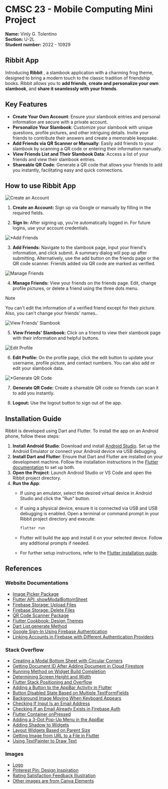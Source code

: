 # CMSC 23 - Mobile Computing Mini Project

**Name:** Vinly G. Tolentino <br/>
**Section:** U-2L <br/>
**Student number:** 2022 - 10929 <br/>


## Ribbit App

Introducing **Ribbit** , a slambook application with a charming frog theme, designed to bring a modern touch to the classic tradition of friendship books. Ribbit allows you to **add friends**, **create and personalize your own slambook**, and **share it seamlessly with your friends**.

## Key Features

- **Create Your Own Account**: Ensure your slambook entries and personal information are secure with a private account.
- **Personalize Your Slambook**: Customize your slambook with unique questions, profile pictures, and other intriguing details. Invite your friends to contribute their answers and create a memorable keepsake.
- **Add Friends via QR Scanner or Manually**: Easily add friends to your slambook by scanning a QR code or entering their information manually.
- **View Friends List and Their Slambook Data**: Access a list of your friends and view their slambook entries.
- **Shareable QR Code**: Generate a QR code that allows your friends to add you instantly, facilitating easy and quick connections.


## How to use Ribbit App

![Create an Account](./assets/readme/1.jpg) 

1. **Create an Account:** Sign up via Google or manually by filling in the required fields.

2. **Sign In:** After signing up, you're automatically logged in. For future logins, use your account credentials.

![*Add Friends](./assets/readme/2.jpg) 

3. **Add Friends:** Navigate to the slambook page, input your friend's information, and click submit. A summary dialog will pop up after submitting. Alternatively, use the add button on the friends page or the QR code scanner. Friends added via QR code are marked as verified.

![Manage Friends](./assets/readme/3.jpg) 

4. **Manage Friends:** View your friends on the friends page. Edit, change profile pictures, or delete a friend using the three dots menu. 
> [!NOTE]
> You can't edit the information of a verified friend except for their picture. Also, you can't change your friends' names..

![View Friends' Slambook](./assets/readme/4.jpg) 

5. **View Friends' Slambook:** Click on a friend to view their slambook page with their information and helpful buttons.

![Edit Profile](./assets/readme/5.jpg) 

6. **Edit Profile:** On the profile page, click the edit button to update your username, profile picture, and contact numbers. You can also add or edit your slambook data.


![*Generate QR Code](./assets/readme/6.jpg) 

7. **Generate QR Code:** Create a shareable QR code so friends can scan it to add you instantly.

8. **Logout:** Use the logout button to sign out of the app.


## Installation Guide

Ribbit is developed using Dart and Flutter. To install the app on an Android phone, follow these steps:

1. **Install Android Studio**: Download and install [Android Studio](https://developer.android.com/studio). Set up the Android Emulator or connect your Android device via USB debugging.
2. **Install Dart and Flutter**: Ensure that Dart and Flutter are installed on your development machine. Follow the installation instructions in the [Flutter documentation](https://flutter.dev/docs/get-started/install) to set up both.
3. **Open the Project**: Launch Android Studio or VS Code and open the Ribbit project directory.
4. **Run the App**:
   - If using an emulator, select the desired virtual device in Android Studio and click the "Run" button.
   - If using a physical device, ensure it is connected via USB and USB debugging is enabled. Open a terminal or command prompt in your Ribbit project directory and execute:
     ```bash
     flutter run
     ```

    - Flutter will build the app and install it on your selected device. Follow any additional prompts if needed.
    - For further setup instructions, refer to the [Flutter installation guide](https://docs.flutter.dev/).


## References

### Website Documentations
- [Image Picker Package](https://pub.dev/packages/image_picker)
- [Flutter API: showModalBottomSheet](https://api.flutter.dev/flutter/material/showModalBottomSheet.html)
- [Firebase Storage: Upload Files](https://firebase.google.com/docs/storage/flutter/upload-files#upload_from_a_file)
- [Firebase Storage: Delete Files](https://firebase.google.com/docs/storage/android/delete-files)
- [QR Code Scanner Package](https://pub.dev/packages/qr_code_scanner)
- [Flutter Cookbook: Design Themes](https://docs.flutter.dev/cookbook/design/themes)
- [Dart List.generate Method](https://api.flutter.dev/flutter/dart-core/List/List.generate.html)
- [Google Sign-In Using Firebase Authentication](https://medium.com/@dev.lens/flutter-google-sign-in-using-firebase-authentication-step-by-step-ef2ddfb84a2c)
- [Linking Accounts in Firebase with Different Authentication Providers](https://medium.com/@anusha.btech.2018/flutter-linking-accounts-in-firebase-with-different-authentication-providers-abe993ba4efe)

### Stack Overflow
- [Creating a Modal Bottom Sheet with Circular Corners](https://stackoverflow.com/questions/50376200/how-to-create-a-modal-bottomsheet-with-circular-corners-in-flutter/)
- [Getting Document ID After Adding Document in Cloud Firestore](https://stackoverflow.com/questions/51054460/how-do-you-get-the-document-id-after-adding-document-in-cloud-firestore-in-dart)
- [Running Method on Widget Build Completion](https://stackoverflow.com/questions/49466556/flutter-run-method-on-widget-build-complete)
- [Determining Screen Height and Width](https://stackoverflow.com/questions/49553402/how-to-determine-screen-height-and-width)
- [Flutter Stack Positioning and Overflow](https://stackoverflow.com/questions/68313457/flutter-stack-positioning-and-overflow)
- [Adding a Button to the AppBar Activity in Flutter](https://stackoverflow.com/questions/69299281/how-to-add-a-button-to-the-activity-of-the-appbar-in-flutter)
- [Button Disabled State Based on Multiple TextFormFields](https://stackoverflow.com/questions/73885781/button-disabled-state-bases-on-multiple-textformfields)
- [Background Image Moving When Keyboard Appears](https://stackoverflow.com/questions/65622166/background-image-is-moving-when-keyboards-appears-flutter)
- [Checking If Input Is an Email Address](https://stackoverflow.com/questions/16800540/how-should-i-check-if-the-input-is-an-email-address-in-flutter)
- [Checking If an Email Already Exists in Firebase Auth](https://stackoverflow.com/questions/51652134/check-if-an-email-already-exists-in-firebase-auth-in-flutter-app)
- [Flutter Container onPressed](https://stackoverflow.com/questions/43692923/flutter-container-onpressed)
- [Adding a 3-Dot Pop-Up Menu in the AppBar](https://stackoverflow.com/questions/58144948/easiest-way-to-add-3-dot-pop-up-menu-appbar-in-flutter)
- [Adding Shadow to Widgets](https://stackoverflow.com/questions/52227846/how-can-i-add-shadow-to-the-widget-in-flutter)
- [Layout Widgets Based on Parent Size](https://stackoverflow.com/questions/41558368/how-can-i-layout-widgets-based-on-the-size-of-the-parent)
- [Getting Image from URL to a File in Flutter](https://stackoverflow.com/questions/59546381/how-to-get-image-from-url-to-a-file-in-flutter)
- [Using TextPainter to Draw Text](https://stackoverflow.com/questions/41371449/how-do-you-use-a-textpainter-to-draw-text)


### Images
- [Logo](https://www.brandcrowd.com/maker/logo/frog-amphibian-toad-75777?text=ribbit&isSearch=True)
- [Pinterest Pin: Design Inspiration](https://ph.pinterest.com/pin/625015254566607927/)
- [Rating Satisfaction Feedback Illustration](https://www.istockphoto.com/vector/rating-satisfaction-feedback-in-form-of-emotions-gm1160344267-317584172)
- [Other images are from Canva Elements](https://www.canva.com)
